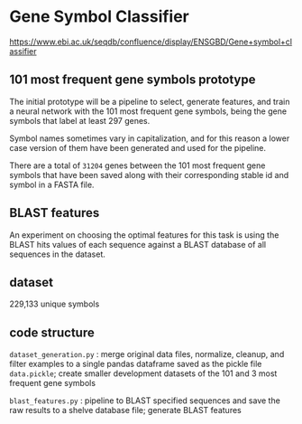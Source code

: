 # Gene Symbol Classifier

https://www.ebi.ac.uk/seqdb/confluence/display/ENSGBD/Gene+symbol+classifier


## 101 most frequent gene symbols prototype

The initial prototype will be a pipeline to select, generate features, and train a neural network with the 101 most frequent gene symbols, being the gene symbols that label at least 297 genes.

Symbol names sometimes vary in capitalization, and for this reason a lower case version of them have been generated and used for the pipeline.

There are a total of `31204` genes between the 101 most frequent gene symbols that have been saved along with their corresponding stable id and symbol in a FASTA file.


## BLAST features

An experiment on choosing the optimal features for this task is using the BLAST hits values of each sequence against a BLAST database of all sequences in the dataset.


## dataset

229,133 unique symbols


## code structure

`dataset_generation.py` : merge original data files, normalize, cleanup, and filter examples to a single pandas dataframe saved as the pickle file `data.pickle`; create smaller development datasets of the 101 and 3 most frequent gene symbols

`blast_features.py` : pipeline to BLAST specified sequences and save the raw results to a shelve database file; generate BLAST features
